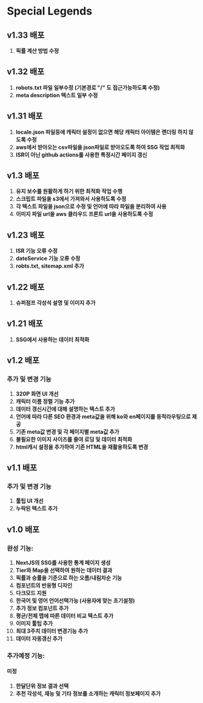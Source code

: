 # Special Legends

## v1.33 배포

1. **픽률 계산 방법 수정**

## v1.32 배포

1. **robots.txt 파일 일부수정 (기본경로 "/" 도 접근가능하도록 수정)**
2. **meta description 텍스트 일부 수정**

## v1.31 배포

1. **locale.json 파일등에 캐릭터 설정이 없으면 해당 캐릭터 아이템은 렌더링 하지 않도록 수정**
2. **aws에서 받아오는 csv파일을 json파일로 받아오도록 하여 SSG 작업 최적화**
3. **ISR이 아닌 github actions를 사용한 특정시간 페이지 갱신**

## v1.3 배포

1. **유지 보수를 원활하게 하기 위한 최적화 작업 수행**
2. **스크립트 파일을 s3에서 가져와서 사용하도록 수정**
3. **각 텍스트 파일을 json으로 수정 및 언어에 따라 파일을 분리하여 사용**
4. **이미지 파일 url을 aws 클라우드 프론트 url을 사용하도록 수정**

## v1.23 배포

1. **ISR 기능 오류 수정**
2. **dateService 기능 오류 수정**
3. **robts.txt, sitemap.xml 추가**

## v1.22 배포

1. **슈퍼점프 각성석 설명 및 이미지 추가**

## v1.21 배포

1. **SSG에서 사용하는 데이터 최적화**

## v1.2 배포

### 추가 및 변경 기능

1. **320P 화면 UI 개선**
2. **캐릭터 이름 정렬 기능 추가**
3. **데이터 갱신시간에 대해 설명하는 텍스트 추가**
4. **언어에 따라 다른 SEO 환경과 meta값을 위해 ko와 en페이지를 동적라우팅으로 제공**
5. **기존 meta값 변경 및 각 페이지별 meta값 추가**
6. **불필요한 이미지 사이즈를 줄여 로딩 및 데이터 최적화**
7. **html캐시 설정을 추가하여 기존 HTML을 재활용하도록 변경**

## v1.1 배포

### 추가 및 변경 기능

1. **툴팁 UI 개선**
2. **누락된 텍스트 추가**

## v1.0 배포

### 완성 기능:

1. **NextJS의 SSG를 사용한 통계 페이지 생성**
2. **Tier와 Map을 선택하여 원하는 데이터 결과**
3. **픽률과 승률을 기준으로 하는 오름/내림차순 기능**
4. **컴포넌트의 반응형 디자인**
5. **다크모드 지원**
6. **한국어 및 영어 언어선택가능 (사용자에 맞는 초기설정)**
7. **추가 정보 컴포넌트 추가**
8. **평균/전체 맵에 따른 데이터 비교 텍스트 추가**
9. **이미지 툴팁 추가**
10. **최대 3주치 데이터 변경기능 추가**
11. **데이터 자동갱신 추가**

### 추가예정 기능:

#### 미정

1. **한달단위 정보 결과 선택**
2. **추천 각성석, 재능 및 기타 정보를 소개하는 캐릭터 정보페이지 추가**
